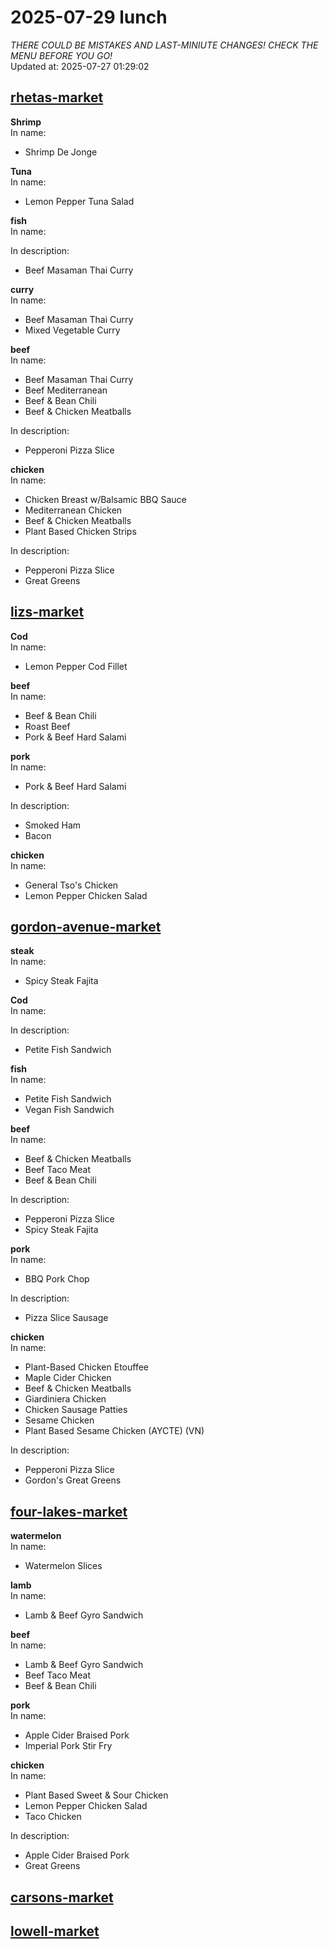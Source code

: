 # 2025-07-29 lunch  
*THERE COULD BE MISTAKES AND LAST-MINIUTE CHANGES! CHECK THE MENU BEFORE YOU GO!*  
Updated at: 2025-07-27 01:29:02  
## [rhetas-market](https://wisc-housingdining.nutrislice.com/menu/rhetas-market/lunch/2025-07-29)  
**Shrimp**  
In name:   
 - Shrimp De Jonge  
  
**Tuna**  
In name:   
 - Lemon Pepper Tuna Salad  
  
**fish**  
In name:   
  
In description:   
 - Beef Masaman Thai Curry  
  
**curry**  
In name:   
 - Beef Masaman Thai Curry  
 - Mixed Vegetable Curry  
  
**beef**  
In name:   
 - Beef Masaman Thai Curry  
 - Beef Mediterranean  
 - Beef & Bean Chili  
 - Beef & Chicken Meatballs  
  
In description:   
 - Pepperoni Pizza Slice  
  
**chicken**  
In name:   
 - Chicken Breast w/Balsamic BBQ Sauce  
 - Mediterranean Chicken  
 - Beef & Chicken Meatballs  
 - Plant Based Chicken Strips  
  
In description:   
 - Pepperoni Pizza Slice  
 - Great Greens  
  
## [lizs-market](https://wisc-housingdining.nutrislice.com/menu/lizs-market/lunch/2025-07-29)  
**Cod**  
In name:   
 - Lemon Pepper Cod Fillet  
  
**beef**  
In name:   
 - Beef & Bean Chili  
 - Roast Beef  
 - Pork & Beef Hard Salami  
  
**pork**  
In name:   
 - Pork & Beef Hard Salami  
  
In description:   
 - Smoked Ham  
 - Bacon  
  
**chicken**  
In name:   
 - General Tso's Chicken  
 - Lemon Pepper Chicken Salad  
  
## [gordon-avenue-market](https://wisc-housingdining.nutrislice.com/menu/gordon-avenue-market/lunch/2025-07-29)  
**steak**  
In name:   
 - Spicy Steak Fajita  
  
**Cod**  
In name:   
  
In description:   
 - Petite Fish Sandwich  
  
**fish**  
In name:   
 - Petite Fish Sandwich  
 - Vegan Fish Sandwich  
  
**beef**  
In name:   
 - Beef & Chicken Meatballs  
 - Beef Taco Meat  
 - Beef & Bean Chili  
  
In description:   
 - Pepperoni Pizza Slice  
 - Spicy Steak Fajita  
  
**pork**  
In name:   
 - BBQ Pork Chop  
  
In description:   
 - Pizza Slice Sausage  
  
**chicken**  
In name:   
 - Plant-Based Chicken Etouffee  
 - Maple Cider Chicken  
 - Beef & Chicken Meatballs  
 - Giardiniera Chicken  
 - Chicken Sausage Patties  
 - Sesame Chicken  
 - Plant Based Sesame Chicken (AYCTE) (VN)  
  
In description:   
 - Pepperoni Pizza Slice  
 - Gordon's Great Greens  
  
## [four-lakes-market](https://wisc-housingdining.nutrislice.com/menu/four-lakes-market/lunch/2025-07-29)  
**watermelon**  
In name:   
 - Watermelon Slices  
  
**lamb**  
In name:   
 - Lamb & Beef Gyro Sandwich  
  
**beef**  
In name:   
 - Lamb & Beef Gyro Sandwich  
 - Beef Taco Meat  
 - Beef & Bean Chili  
  
**pork**  
In name:   
 - Apple Cider Braised Pork  
 - Imperial Pork Stir Fry  
  
**chicken**  
In name:   
 - Plant Based Sweet & Sour Chicken  
 - Lemon Pepper Chicken Salad  
 - Taco Chicken  
  
In description:   
 - Apple Cider Braised Pork  
 - Great Greens  
  
## [carsons-market](https://wisc-housingdining.nutrislice.com/menu/carsons-market/lunch/2025-07-29)  
## [lowell-market](https://wisc-housingdining.nutrislice.com/menu/lowell-market/lunch/2025-07-29)  
  
